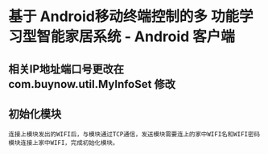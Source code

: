 # 基于 Android移动终端控制的多 功能学习型智能家居系统 - Android 客户端

## 相关IP地址端口号更改在 com.buynow.util.MyInfoSet 修改

## 初始化模块
    连接上模块发出的WIFI后，与模块通过TCP通信，发送模块需要连上的家中WIFI名和WIFI密码
    模块连接上家中WIFI，完成初始化模块。
